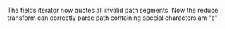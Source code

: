 The fields iterator now quotes all invalid path segments. Now the reduce transform can correctly parse path containing special characters.am "c"
